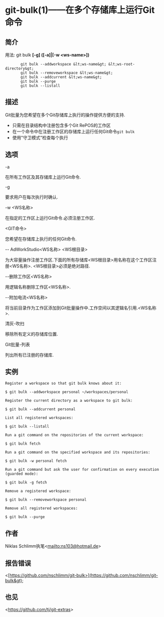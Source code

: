 
# git-bulk(1)——在多个存储库上运行Git命令

## 简介

用法: git bulk **[-g] ([-a]|[-w &lt;ws-name&gt;])**

```
       git bulk --addworkspace &lt;ws-name&gt; &lt;ws-root-directory&gt;
       git bulk --removeworkspace &lt;ws-name&gt;
       git bulk --addcurrent &lt;ws-name&gt;
       git bulk --purge
       git bulk --listall
```

## 描述

Git批量为您希望在多个Git存储库上执行的操作提供方便的支持.

-   只需在目录结构中注册包含多个Git RePOS的工作区
-   在一个命令中在注册工作区的存储库上运行任何Git命令`git bulk`
-   使用"守卫模式"检查每个执行

## 选项

  \-a

在所有工作区及其存储库上运行Git命令.

  \-g

要求用户在每次执行时确认.

  \-w \<WS名称>

在指定的工作区上运行Git命令.必须注册工作区.

  \<GIT命令>

您希望在存储库上执行的任何Git命令.

\-- AdWorkStudio\<WS名称> \<WS根目录>

为大容量操作注册工作区.下面的所有存储库\<WS根目录>用名称在这个工作区注册\<WS名称>. \<WS根目录>必须是绝对路径.

\--删除工作区\<WS名称>

用逻辑名称删除工作区\<WS名称>.

\--附加电流\<WS名称>

将当前目录作为工作区添加到Git批量操作中.工作空间以其逻辑名引用.\<WS名称>.

清灰-吹扫

移除所有定义的存储库位置.

Git批量-列表

列出所有已注册的存储库.

## 实例

```
Register a workspace so that git bulk knows about it:

$ git bulk --addworkspace personal ~/workspaces/personal

Register the current directory as a workspace to git bulk:

$ git bulk --addcurrent personal

List all registered workspaces:

$ git bulk --listall

Run a git command on the repositories of the current workspace:

$ git bulk fetch

Run a git command on the specified workspace and its repositories:

$ git bulk -w personal fetch

Run a git command but ask the user for confirmation on every execution (guarded mode):

$ git bulk -g fetch

Remove a registered workspace:

$ git bulk --removeworkspace personal

Remove all registered workspaces:

$ git bulk --purge
```

## 作者

Niklas Schlimm执笔\<<mailto:ns103@hotmail.de>>

## 报告错误

\<[https://github.com/nschlimm/git-bulk>](https://github.com/nschlimm/git-bulk&gt);

## 也见

\<<https://github.com/tj/git-extras>>

